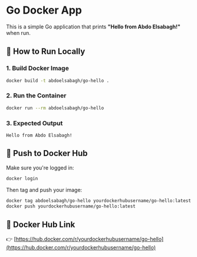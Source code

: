 # Go Docker App

This is a simple Go application that prints **"Hello from Abdo Elsabagh!"** when run.

## 🚀 How to Run Locally

### 1. Build Docker Image
```bash
docker build -t abdoelsabagh/go-hello .
```

### 2. Run the Container
```bash
docker run --rm abdoelsabagh/go-hello
```

### 3. Expected Output
```
Hello from Abdo Elsabagh!
```

## 🐋 Push to Docker Hub
Make sure you're logged in:
```bash
docker login
```

Then tag and push your image:
```bash
docker tag abdoelsabagh/go-hello yourdockerhubusername/go-hello:latest
docker push yourdockerhubusername/go-hello:latest
```

## 🔗 Docker Hub Link
👉 [https://hub.docker.com/r/yourdockerhubusername/go-hello](https://hub.docker.com/r/yourdockerhubusername/go-hello)
